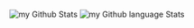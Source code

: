 <h1 align="center" ></h1>

<img align="center" src="https://github-readme-stats.vercel.app/api?username=adriansliacky&count_private=true&show_icons=true&theme=tokyonight" alt="my Github Stats"/>
<img align="center" src="https://github-readme-stats.vercel.app/api/top-langs/?username=adriansliacky&count_private=true&layout=compact&theme=dark" alt="my Github language Stats"/>
<h1 align="center" ></h1>
